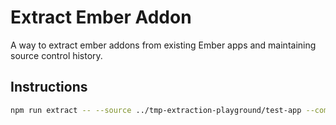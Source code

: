 # Extract Ember Addon

A way to extract ember addons from existing Ember apps and maintaining source control history.

## Instructions

```bash
npm run extract -- --source ../tmp-extraction-playground/test-app --component foo-bar
```
